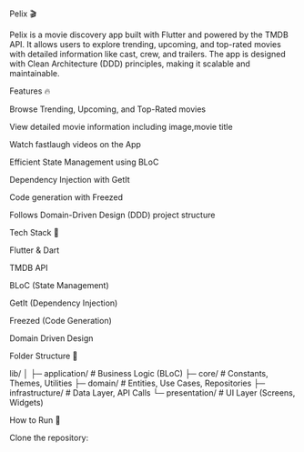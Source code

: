 Pelix 🎬

Pelix is a movie discovery app built with Flutter and powered by the TMDB API. It allows users to explore trending, upcoming, and top-rated movies with detailed information like cast, crew, and trailers. The app is designed with Clean Architecture (DDD) principles, making it scalable and maintainable.

Features 🔥

Browse Trending, Upcoming, and Top-Rated movies

View detailed movie information including image,movie title

Watch fastlaugh videos on the App

Efficient State Management using BLoC

Dependency Injection with GetIt

Code generation with Freezed

Follows Domain-Driven Design (DDD) project structure

Tech Stack 💪

Flutter & Dart

TMDB API

BLoC (State Management)

GetIt (Dependency Injection)

Freezed (Code Generation)

Domain Driven Design

Folder Structure 📁

lib/
│
├─ application/        # Business Logic (BLoC)
├─ core/              # Constants, Themes, Utilities
├─ domain/            # Entities, Use Cases, Repositories
├─ infrastructure/     # Data Layer, API Calls
└─ presentation/      # UI Layer (Screens, Widgets)



How to Run 🚀

Clone the repository:



